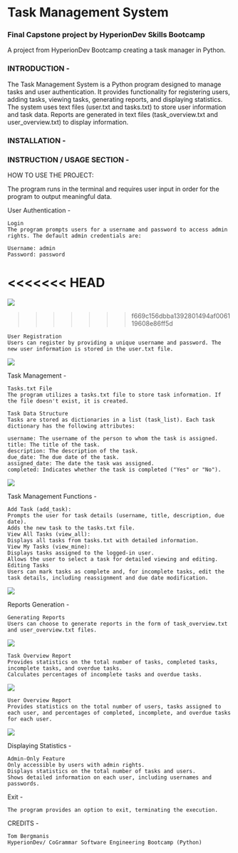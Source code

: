 # Task Management System

### Final Capstone project by HyperionDev Skills Bootcamp

A project from HyperionDev Bootcamp creating a task manager in Python.

### INTRODUCTION -

The Task Management System is a Python program designed to manage tasks and user authentication. It provides functionality for registering users, adding tasks, viewing tasks, generating reports, and displaying statistics. The system uses text files (user.txt and tasks.txt) to store user information and task data. Reports are generated in text files (task_overview.txt and user_overview.txt) to display information.

### INSTALLATION -

### INSTRUCTION / USAGE SECTION -

HOW TO USE THE PROJECT:

The program runs in the terminal and requires user input in order for the program to output meaningful data.

User Authentication -

    Login
    The program prompts users for a username and password to access admin rights. The default admin credentials are:

    Username: admin
    Password: password

# <<<<<<< HEAD

![](screenshots/loginsection.png)

> > > > > > > f669c156dbba1392801494af006119608e86ff5d

    User Registration
    Users can register by providing a unique username and password. The new user information is stored in the user.txt file.

![](screenshots/registerauser.png)

Task Management -

    Tasks.txt File
    The program utilizes a tasks.txt file to store task information. If the file doesn't exist, it is created.

    Task Data Structure
    Tasks are stored as dictionaries in a list (task_list). Each task dictionary has the following attributes:

    username: The username of the person to whom the task is assigned.
    title: The title of the task.
    description: The description of the task.
    due_date: The due date of the task.
    assigned_date: The date the task was assigned.
    completed: Indicates whether the task is completed ("Yes" or "No").

![](screenshots/exampletask.png)

Task Management Functions -

    Add Task (add_task):
    Prompts the user for task details (username, title, description, due date).
    Adds the new task to the tasks.txt file.
    View All Tasks (view_all):
    Displays all tasks from tasks.txt with detailed information.
    View My Tasks (view_mine):
    Displays tasks assigned to the logged-in user.
    Allows the user to select a task for detailed viewing and editing.
    Editing Tasks
    Users can mark tasks as complete and, for incomplete tasks, edit the task details, including reassignment and due date modification.

![](screenshots/addingatasktoauser.png)

Reports Generation -

    Generating Reports
    Users can choose to generate reports in the form of task_overview.txt and user_overview.txt files.

![](screenshots/generatingreports.png)

    Task Overview Report
    Provides statistics on the total number of tasks, completed tasks, incomplete tasks, and overdue tasks.
    Calculates percentages of incomplete tasks and overdue tasks.

![](screenshots/generatedtaskreport.png)

    User Overview Report
    Provides statistics on the total number of users, tasks assigned to each user, and percentages of completed, incomplete, and overdue tasks for each user.

![](screenshots/generateduserreport.png)

Displaying Statistics -

    Admin-Only Feature
    Only accessible by users with admin rights.
    Displays statistics on the total number of tasks and users.
    Shows detailed information on each user, including usernames and passwords.

Exit -

    The program provides an option to exit, terminating the execution.

CREDITS -

    Tom Bergmanis
    HyperionDev/ CoGrammar Software Engineering Bootcamp (Python)
